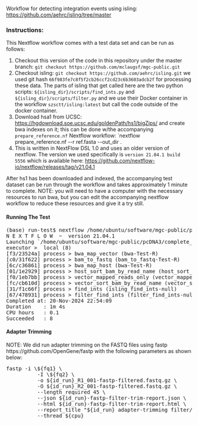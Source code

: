 Workflow for detecting integration events using isling: https://github.com/aehrc/isling/tree/master

<h3>Instructions:</h3>
This Nextflow workflow comes with a test data set and can be run as follows:

1. Checkout this version of the code in this repository under the master branch: `git checkout https://github.com/mclaugsf/mgc-public.git`
2. Checkout isling: `git checkout https://github.com/aehrc/isling.git` we used git hash `66f983fe7c8f5f2cb26ccf2cd23c6b3603adcb2f` for processing these data.  The parts of isling that get called here are the two python scripts: `${isling_dir}/scripts/find_ints.py` and `${isling_dir}/scripts/filter.py` and we use their Docker container in the workflow `szsctt/isling:latest` but call the code outside of the docker container.
3. Download hsa1 from UCSC: https://hgdownload.soe.ucsc.edu/goldenPath/hs1/bigZips/ and create bwa indexes on it; this can be done w/the accompanying `prepare_reference.nf` Nextflow workflow: `nextflow prepare_reference.nf --r ref.fasta --out_dir .
4. This is written in NextFlow DSL 1.0 and uses an older version of nextflow.  The version we used specifically is `version 21.04.1 build 5556` which is available here: https://github.com/nextflow-io/nextflow/releases/tag/v21.04.1

After hs1 has been downloaded and indexed, the accompanying test dataset can be run through the workflow and takes approximately 1 minute to complete.  NOTE: you will need to have a computer with the necessary resources to run bwa, but you can edit the accompanying nextflow workflow to reduce these resources and give it a try still.

<h4>Running The Test</h4>
<pre>
(base) run-test$ nextflow /home/ubuntu/software/mgc-public/pcDNA3/complete_isling_workflow.nf --vector_ref vector-fasta/pCMV-Spike-sequence-7286-bps.fasta --host_ref ref/hs1.fa --fq '../Test-R{1,2}*.fastq.gz' --isling_dir /path/to/isling/git/checkout/
N E X T F L O W  ~  version 21.04.1
Launching `/home/ubuntu/software/mgc-public/pcDNA3/complete_isling_workflow.nf` [prickly_mendel] - revision: 9bd2329b56
executor >  local (8)
[f3/23524a] process > bwa_map_vector (bwa-Test-R)                                      [100%] 1 of 1 ✔
[c0/31f622] process > bam_to_fastq (bam_to_fastq-Test-R)                               [100%] 1 of 1 ✔
[6c/c36861] process > bwa_map_host (bwa-Test-R)                                        [100%] 1 of 1 ✔
[01/1e2929] process > host_sort_bam_by_read_name (host_sort_bam_by_read_name-null)     [100%] 1 of 1 ✔
[f0/1eb7bb] process > vector_mapped_reads_only (vector_mapped_reads_only-null)         [100%] 1 of 1 ✔
[fc/cb610d] process > vector_sort_bam_by_read_name (vector_sort_bam_by_read_name-null) [100%] 1 of 1 ✔
[31/f1c66f] process > find_ints (isling_find_ints-null)                                [100%] 1 of 1 ✔
[67/478931] process > filter_find_ints (filter_find_ints-null)                         [100%] 1 of 1 ✔
Completed at: 20-Nov-2024 22:54:09
Duration    : 1m 4s
CPU hours   : 0.1
Succeeded   : 8
</pre>
<h4>Adapter Trimming</h4>
NOTE: We did run adapter trimming on the FASTQ files using fastp https://github.com/OpenGene/fastp with the following parameters as shown below:
<pre>
fastp -i \${fq1} \
		  -I \${fq2} \
		  -o ${id_run}_R1_001-fastp-filtered.fastq.gz \
		  -O ${id_run}_R2_001-fastp-filtered.fastq.gz \
		  --length_required 45 \
		  --json ${id_run}-fastp-filter-trim-report.json \
		  --html ${id_run}-fastp-filter-trim-report.html \
		  --report_title "${id_run} adapter-trimming filter/trim report" \
		  --thread ${cpu}
</pre>
